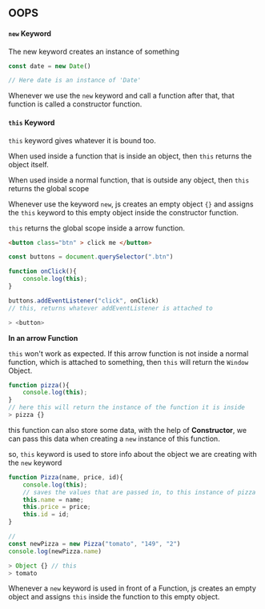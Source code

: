 ## OOPS

#### `new` Keyword
The new keyword creates an instance of something

```js
const date = new Date()

// Here date is an instance of 'Date' 
```

Whenever we use the `new` keyword and call a function after that,  that function is called a constructor function. 

#### `this` Keyword
`this` keyword gives whatever it is bound too.

When used inside a function that is inside an object, then `this` returns the object itself.

When used inside a normal function, that is outside any object, then `this` returns the global scope

Whenever use the keyword `new`, js creates an empty object `{}` and assigns the `this` keyword to this empty object inside the constructor function.

`this` returns the global scope inside a arrow function.

```html
<button class="btn" > click me </button>
```
```js
const buttons = document.querySelector(".btn")

function onClick(){
	console.log(this);
}

buttons.addEventListener("click", onClick)
// this, returns whatever addEventListener is attached to

> <button>

```

**In an arrow Function**

`this` won't work as expected. If this arrow function is not inside a normal function, which is attached to something, then `this` will return the `Window` Object.


```js
function pizza(){
	console.log(this);
}
// here this will return the instance of the function it is inside
> pizza {}
```

this function can also store some data, with the help of **Constructor**, we can pass this data when creating a `new` instance of this function.

so, `this` keyword is used to store info about the object we are creating with the `new` keyword

```js
function Pizza(name, price, id){
	console.log(this);
	// saves the values that are passed in, to this instance of pizza
	this.name = name;
	this.price = price;
	this.id = id;
}

// 
const newPizza = new Pizza("tomato", "149", "2")
console.log(newPizza.name)

> Object {} // this
> tomato
```

Whenever a `new` keyword is used in front of a Function, js creates an empty object and assigns `this` inside the function to this empty object.

